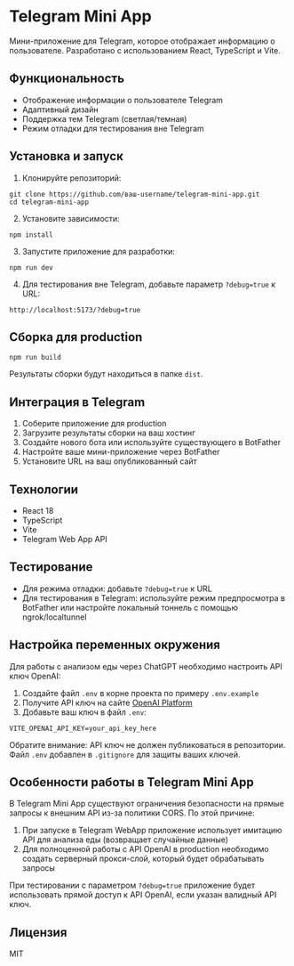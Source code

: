 # Telegram Mini App

Мини-приложение для Telegram, которое отображает информацию о пользователе. Разработано с использованием React, TypeScript и Vite.

## Функциональность

- Отображение информации о пользователе Telegram
- Адаптивный дизайн
- Поддержка тем Telegram (светлая/темная)
- Режим отладки для тестирования вне Telegram

## Установка и запуск

1. Клонируйте репозиторий:
```
git clone https://github.com/ваш-username/telegram-mini-app.git
cd telegram-mini-app
```

2. Установите зависимости:
```
npm install
```

3. Запустите приложение для разработки:
```
npm run dev
```

4. Для тестирования вне Telegram, добавьте параметр `?debug=true` к URL:
```
http://localhost:5173/?debug=true
```

## Сборка для production

```
npm run build
```

Результаты сборки будут находиться в папке `dist`.

## Интеграция в Telegram

1. Соберите приложение для production
2. Загрузите результаты сборки на ваш хостинг
3. Создайте нового бота или используйте существующего в BotFather
4. Настройте ваше мини-приложение через BotFather
5. Установите URL на ваш опубликованный сайт

## Технологии

- React 18
- TypeScript
- Vite
- Telegram Web App API

## Тестирование

- Для режима отладки: добавьте `?debug=true` к URL
- Для тестирования в Telegram: используйте режим предпросмотра в BotFather или настройте локальный тоннель с помощью ngrok/localtunnel

## Настройка переменных окружения

Для работы с анализом еды через ChatGPT необходимо настроить API ключ OpenAI:

1. Создайте файл `.env` в корне проекта по примеру `.env.example`
2. Получите API ключ на сайте [OpenAI Platform](https://platform.openai.com/api-keys)
3. Добавьте ваш ключ в файл `.env`:
```
VITE_OPENAI_API_KEY=your_api_key_here
```

Обратите внимание: API ключ не должен публиковаться в репозитории. Файл `.env` добавлен в `.gitignore` для защиты ваших ключей.

## Особенности работы в Telegram Mini App

В Telegram Mini App существуют ограничения безопасности на прямые запросы к внешним API из-за политики CORS. По этой причине:

1. При запуске в Telegram WebApp приложение использует имитацию API для анализа еды (возвращает случайные данные)
2. Для полноценной работы с API OpenAI в production необходимо создать серверный прокси-слой, который будет обрабатывать запросы

При тестировании с параметром `?debug=true` приложение будет использовать прямой доступ к API OpenAI, если указан валидный API ключ.

## Лицензия

MIT
